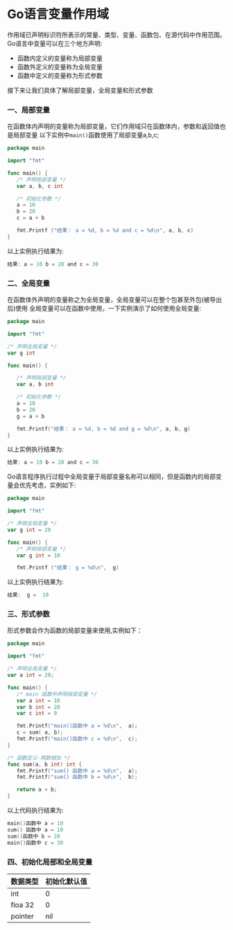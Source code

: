 # Go语言变量作用域

作用域已声明标识符所表示的常量、类型、变量、函数包、在源代码中作用范围。
Go语言中变量可以在三个地方声明:

* 函数内定义的变量称为局部变量
* 函数外定义的变量称为全局变量
* 函数中定义的变量称为形式参数

接下来让我们具体了解局部变量，全局变量和形式参数

### 一、局部变量

在函数体内声明的变量称为局部变量，它们作用域只在函数体内，参数和返回值也是局部变量
以下实例中`main()`函数使用了局部变量a,b,c;

```go
package main

import "fmt"

func main() {
   /* 声明局部变量 */
   var a, b, c int

   /* 初始化参数 */
   a = 10
   b = 20
   c = a + b

   fmt.Printf ("结果： a = %d, b = %d and c = %d\n", a, b, c)
}
```

以上实例执行结果为:

```go
结果: a = 10 b = 20 and c = 30
```

### 二、全局变量

在函数体外声明的变量称之为全局变量，全局变量可以在整个包甚至外包(被导出后)使用
全局变量可以在函数中使用，一下实例演示了如何使用全局变量:

```go
package main

import "fmt"

/* 声明全局变量 */
var g int

func main() {

   /* 声明局部变量 */
   var a, b int

   /* 初始化参数 */
   a = 10
   b = 20
   g = a + b

   fmt.Printf("结果： a = %d, b = %d and g = %d\n", a, b, g)
}
```

以上实例执行结果为:

```go
结果: a = 10 b = 20 and c = 30
```

Go语言程序执行过程中全局变量于局部变量名称可以相同，但是函数内的局部变量会优先考虑，实例如下:

```go
package main

import "fmt"

/* 声明全局变量 */
var g int = 20

func main() {
   /* 声明局部变量 */
   var g int = 10

   fmt.Printf ("结果： g = %d\n",  g)
```

以上实例执行结果为:

```go
结果:  g =  10 
```

### 三、形式参数

形式参数会作为函数的局部变量来使用,实例如下：

```go
package main

import "fmt"

/* 声明全局变量 */
var a int = 20;

func main() {
   /* main 函数中声明局部变量 */
   var a int = 10
   var b int = 20
   var c int = 0

   fmt.Printf("main()函数中 a = %d\n",  a);
   c = sum( a, b);
   fmt.Printf("main()函数中 c = %d\n",  c);
}

/* 函数定义-两数相加 */
func sum(a, b int) int {
   fmt.Printf("sum() 函数中 a = %d\n",  a);
   fmt.Printf("sum() 函数中 b = %d\n",  b);

   return a + b;
}
```

以上代码执行结果为:

``` go
main()函数中 a = 10 
sum() 函数中 a = 10
sum()函数中 b = 20
main()函数中 c = 30
```

### 四、初始化局部和全局变量

|数据类型|初始化默认值|
|---|---|
|int|0|
|floa 32| 0|
|pointer|nil|
